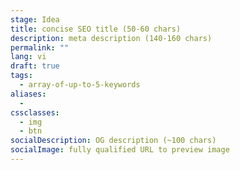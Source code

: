 ```yaml
---
stage: Idea
title: concise SEO title (50‑60 chars)
description: meta description (140‑160 chars)
permalink: ""
lang: vi
draft: true
tags:
  - array-of-up-to-5-keywords
aliases:
  - 
cssclasses:
  - img
  - btn
socialDescription: OG description (~100 chars)
socialImage: fully qualified URL to preview image
---
```


